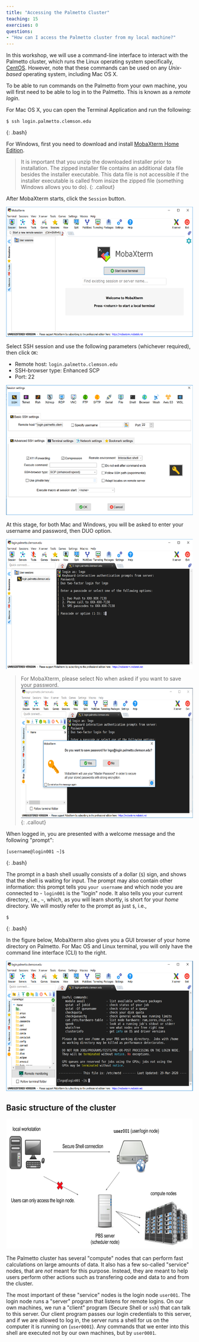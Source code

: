 ```yaml
---
title: "Accessing the Palmetto Cluster"
teaching: 15
exercises: 0
questions:
- "How can I access the Palmetto cluster from my local machine?"
---
```


In this workshop,
we will use a command-line interface to interact with
the Palmetto cluster, which runs the Linux operating system
specifically, [CentOS](https://www.centos.org/).
However, note that these commands can be used on
any *Unix-based* operating system,
including Mac OS X.

To be able to run commands on the Palmetto from your own machine,
you will first need to be able to log in to the Palmetto.
This is known as a *remote login*.

For Mac OS X, you can open the Terminal Application and run the following:

~~~
$ ssh login.palmetto.clemson.edu
~~~
{: .bash}

For Windows, first you need to download and install
[MobaXterm Home Edition](https://mobaxterm.mobatek.net/download.html).

> It is important that you unzip the downloaded installer prior to installation.
> The zipped installer file contains an additional data file besides the installer
> executable. This data file is not accessible if the installer executable is
> called from insize the zipped file (something Windows allows you to do).
{: .callout}

After MobaXterm starts, click the `Session` button.

<img src="../fig/mobaxterm_0.png" alt="Main MobaXterm Windows" style="height:350px">


Select SSH session and use the following parameters (whichever required), then click `OK`:

* Remote host: `login.palmetto.clemson.edu`
* SSH-browser type: Enhanced SCP
* Port: 22

<img src="../fig/mobaxterm_1.png" alt="MobaXterm SSH Session" style="height:350px">

At this stage, for both Mac and Windows, you will be asked to enter your username
and password, then DUO option.

<img src="../fig/mobaxterm_2.png" alt="Login interface" style="height:350px">

> For MobaXterm, please select No when asked if you want to save your password.
> <img src="../fig/mobaxterm_3.png" alt="Password saving selection" style="height:350px">
{: .callout}

When logged in,
you are presented with a welcome message
and the following "prompt":

~~~
[username@login001 ~]$
~~~
{: .bash}

The prompt in a bash shell usually
consists of a dollar (`$`) sign,
and shows that the shell is waiting for input.
The prompt may also contain other information:
this prompt tells you `your username` and which node
you are connected to -
`login001` is the "login" node.
It also tells you your current directory,
i.e., `~`, which, as you will learn shortly,
is short for your *home* directory.
We will mostly refer to the prompt as just `$`, i.e.,

~~~
$
~~~
{: .bash}

In the figure below, MobaXterm also gives you a GUI browser of your home
directory on Palmetto. For Mac OS and Linux terminal, you will only have the
command line interface (CLI) to the right.

<img src="../fig/mobaxterm_4.png" alt="MobaXterm interface" style="height:350px">


## Basic structure of the cluster

<img src="../fig/palmetto-structure.png" alt="Structure of the Palmetto Cluster" style="height:350px">

The Palmetto cluster has several "compute" nodes
that can perform fast calculations on large amounts of data.
It also has a few so-called "service" nodes,
that are *not* meant for this purpose.
Instead, they are meant to help users perform other actions
such as transfering code and data to and from the cluster.

The most important of these "service" nodes is
the login node `user001`.
The login node runs a "server" program
that listens for remote logins.
On our own machines, we run a "client" program
(Secure Shell or `ssh`) that can talk to this server.
Our client program passes our login credentials to this server,
and if we are allowed to log in,
the server runs a shell for us on the computer
it is running on (`user0001`).
Any commands that we enter into this shell
are executed not by our own machines,
but by `user0001`.
